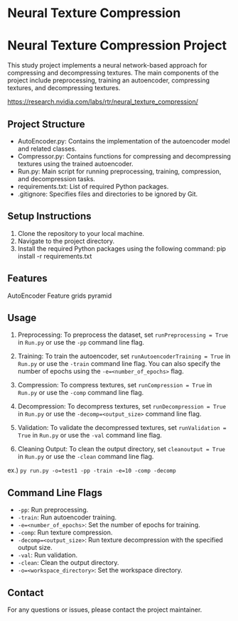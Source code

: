# Neural Texture Compression

Neural Texture Compression Project
==========================

This study project implements a neural network-based approach for compressing and decompressing textures. The main components of the project include preprocessing, training an autoencoder, compressing textures, and decompressing textures.

https://research.nvidia.com/labs/rtr/neural_texture_compression/

Project Structure
-----------------
- AutoEncoder.py: Contains the implementation of the autoencoder model and related classes.
- Compressor.py: Contains functions for compressing and decompressing textures using the trained autoencoder.
- Run.py: Main script for running preprocessing, training, compression, and decompression tasks.
- requirements.txt: List of required Python packages.
- .gitignore: Specifies files and directories to be ignored by Git.

Setup Instructions
------------------
1. Clone the repository to your local machine.
2. Navigate to the project directory.
3. Install the required Python packages using the following command:
pip install -r requirements.txt


Features
------------------
AutoEncoder
Feature grids pyramid



Usage
-----
1. Preprocessing:
To preprocess the dataset, set `runPreprocessing = True` in `Run.py` or use the `-pp` command line flag.

2. Training:
To train the autoencoder, set `runAutoencoderTraining = True` in `Run.py` or use the `-train` command line flag. You can also specify the number of epochs using the `-e=<number_of_epochs>` flag.

3. Compression:
To compress textures, set `runCompression = True` in `Run.py` or use the `-comp` command line flag.

4. Decompression:
To decompress textures, set `runDecompression = True` in `Run.py` or use the `-decomp=<output_size>` command line flag.

5. Validation:
To validate the decompressed textures, set `runValidation = True` in `Run.py` or use the `-val` command line flag.

6. Cleaning Output:
To clean the output directory, set `cleanoutput = True` in `Run.py` or use the `-clean` command line flag.

ex.) `py run.py -o=test1 -pp -train -e=10 -comp -decomp`

Command Line Flags
------------------
- `-pp`: Run preprocessing.
- `-train`: Run autoencoder training.
- `-e=<number_of_epochs>`: Set the number of epochs for training.
- `-comp`: Run texture compression.
- `-decomp=<output_size>`: Run texture decompression with the specified output size.
- `-val`: Run validation.
- `-clean`: Clean the output directory.
- `-o=<workspace_directory>`: Set the workspace directory.


Contact
-------
For any questions or issues, please contact the project maintainer.
